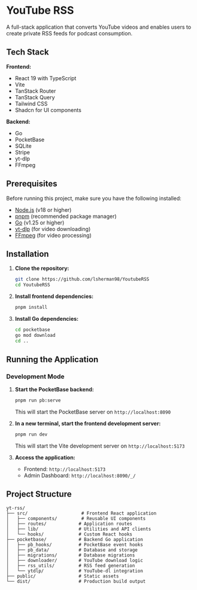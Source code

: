 # YouTube RSS

A full-stack application that converts YouTube videos and enables users to create private RSS feeds for podcast consumption. 

## Tech Stack

**Frontend:**

- React 19 with TypeScript
- Vite 
- TanStack Router
- TanStack Query
- Tailwind CSS
- Shadcn for UI components

**Backend:**

- Go
- PocketBase
- SQLite
- Stripe
- yt-dlp
- FFmpeg

## Prerequisites

Before running this project, make sure you have the following installed:

- [Node.js](https://nodejs.org/) (v18 or higher)
- [pnpm](https://pnpm.io/) (recommended package manager)
- [Go](https://golang.org/) (v1.25 or higher)
- [yt-dlp](https://github.com/yt-dlp/yt-dlp) (for video downloading)
- [FFmpeg](https://ffmpeg.org/) (for video processing)

## Installation

1. **Clone the repository:**

   ```bash
   git clone https://github.com/lsherman98/YoutubeRSS
   cd YoutubeRSS
   ```

2. **Install frontend dependencies:**

   ```bash
   pnpm install
   ```

3. **Install Go dependencies:**

   ```bash
   cd pocketbase
   go mod download
   cd ..
   ```

## Running the Application

### Development Mode

1. **Start the PocketBase backend:**

   ```bash
   pnpm run pb:serve
   ```

   This will start the PocketBase server on `http://localhost:8090`

2. **In a new terminal, start the frontend development server:**

   ```bash
   pnpm run dev
   ```

   This will start the Vite development server on `http://localhost:5173`

3. **Access the application:**
   - Frontend: `http://localhost:5173`
   - Admin Dashboard: `http://localhost:8090/_/`

## Project Structure

```
yt-rss/
├── src/                    # Frontend React application
│   ├── components/         # Reusable UI components
│   ├── routes/            # Application routes
│   ├── lib/               # Utilities and API clients
│   └── hooks/             # Custom React hooks
├── pocketbase/            # Backend Go application
│   ├── pb_hooks/          # PocketBase event hooks
│   ├── pb_data/           # Database and storage
│   ├── migrations/        # Database migrations
│   ├── downloader/        # YouTube download logic
│   ├── rss_utils/         # RSS feed generation
│   └── ytdlp/             # YouTube-dl integration
├── public/                # Static assets
└── dist/                  # Production build output
```
